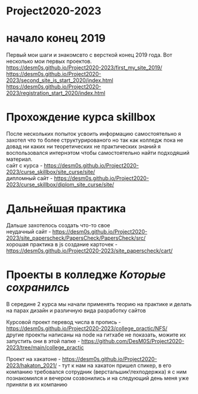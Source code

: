 # Project2020-2023

# начало конец 2019
Первый мои шаги и знакомсвто с версткой конец 2019 года.
Вот несколько мои первых проектов. <br>
https://desm0s.github.io/Project2020-2023/first_my_site_2019/ <br>
https://desm0s.github.io/Project2020-2023/second_site_is_start_2020/index.html <br>
https://desm0s.github.io/Project2020-2023/registration_start_2020/index.html <br>

# Прохождение курса skillbox
После нескольких попыток усвоить информацию самостоятельно я захотел что то более структурированого но так как колледж пока не довад ни каких ни теоретических не практических знаний я воспользовался интернэтом чтобы самостоятельно найти подходяший материал. <br>
сайт с курса - https://desm0s.github.io/Project2020-2023/curse_skillbox/site_curse/site/ <br>
дипломный сайт - https://desm0s.github.io/Project2020-2023/curse_skillbox/diplom_site_curse/site/ <br>

# Дальнейшая практика
Дальше захотелось создать что-то свое <br>
неудачный сайт - https://desm0s.github.io/Project2020-2023/site_paperscheck/PapersCheck/PapersCheck/src/ <br>
хорошая практика в js создание карточек - https://desm0s.github.io/Project2020-2023/site_paperscheck/cart/ <br>

# Проекты в колледже *Которые сохранилсь*
В середине 2 курса мы начали применять теорию на практике и делать на парах дизайн и различную вида разработку сайтов <br>

Курсовой проект перевод числа в пропись - https://desm0s.github.io/Project2020-2023/college_practic/NFS/ <br>
другие проекты написаны на node на гитхабе не показать, можите их запустить они в этой папке - https://github.com/DesM0S/Project2020-2023/tree/main/college_practic

Проект на хакатоне - https://desm0s.github.io/Project2020-2023/hakaton_2021/ - тут к нам на хакатон пришел спикер, в его компанию требовался сотрудник (верстальшик\техподержка) я с ним познакомился и вечером созвонились и на следующий день меня уже приняли в их компанию

